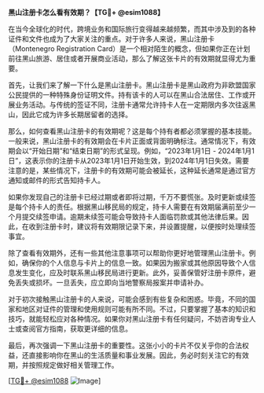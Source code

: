 **黑山注册卡怎么看有效期？【TG💪+ @esim1088】**

在当今全球化的时代，跨境业务和国际旅行变得越来越频繁，而其中涉及到的各种证件和文件也成为了大家关注的重点。对于许多人来说，黑山注册卡（Montenegro Registration Card）是一个相对陌生的概念，但如果你正在计划前往黑山旅游、居住或者开展商业活动，那么了解这张卡片的有效期就显得尤为重要。

首先，让我们来了解一下什么是黑山注册卡。黑山注册卡是黑山政府为非欧盟国家公民提供的一种特殊身份证明文件。持有该卡的人可以在黑山合法居住、工作或开展业务活动。与传统的签证不同，注册卡通常允许持卡人在一定期限内多次往返黑山，因此它成为许多长期居留者的选择。

那么，如何查看黑山注册卡的有效期呢？这是每个持有者都必须掌握的基本技能。一般来说，黑山注册卡的有效期会在卡片正面或背面明确标注。通常情况下，有效期会以“开始日期”和“结束日期”的形式呈现。例如，“2023年1月1日 - 2024年1月1日”，这表示你的注册卡从2023年1月1日开始生效，到2024年1月1日失效。需要注意的是，某些情况下，注册卡的有效期可能会被延长，这种延长通常是通过官方通知或邮件的形式告知持卡人。

如果你发现自己的注册卡已经过期或者即将过期，千万不要慌张。及时更新或续签是每个持卡人的责任。根据黑山移民局的规定，持卡人需要在有效期届满前至少一个月提交续签申请。逾期未续签可能会导致持卡人面临罚款或其他法律后果。因此，在收到注册卡时，建议将有效期限记录下来，并设置提醒，以便按时处理续签事宜。

除了查看有效期外，还有一些其他注意事项可以帮助你更好地管理黑山注册卡。例如，确保你的个人信息与卡片上的信息一致。如果因为搬家或其他原因导致个人信息发生变化，应及时联系黑山移民局进行更新。此外，妥善保管好注册卡原件，避免丢失或损坏。一旦丢失，应立即向当地警察局报案并申请补办。

对于初次接触黑山注册卡的人来说，可能会感到有些复杂和困惑。毕竟，不同的国家和地区对证件的管理和使用规则可能有所不同。不过，只要掌握了基本的知识和技巧，就能轻松应对各种情况。如果你对黑山注册卡有任何疑问，不妨咨询专业人士或查阅官方指南，获取更详细的信息。

最后，再次强调一下黑山注册卡的重要性。这张小小的卡片不仅关乎你的合法权益，还直接影响你在黑山的生活质量和事业发展。因此，务必时刻关注它的有效期，并按照规定做好相关管理工作。

[[TG💪+ @esim1088](https://t.me/s/esim1088) ![Image](https://i.postimg.cc/4NQfJmqS/Snipaste-2025-05-13-00-14-12.png)]